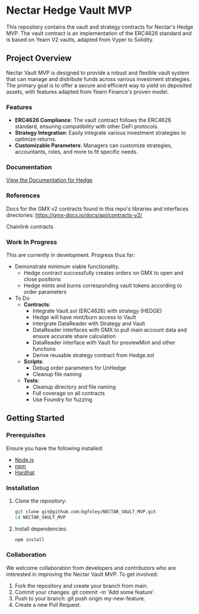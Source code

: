 # Nectar Hedge Vault MVP

This repository contains the vault and strategy contracts for Nectar's Hedge MVP. The vault contract is an implementation of the ERC4626 standard and is based on Yearn V2 vaults, adapted from Vyper to Solidity.

## Project Overview

Nectar Vault MVP is designed to provide a robust and flexible vault system that can manage and distribute funds across various investment strategies. The primary goal is to offer a secure and efficient way to yield on deposited assets, with features adapted from Yearn Finance's proven model.

### Features

- **ERC4626 Compliance**: The vault contract follows the ERC4626 standard, ensuring compatibility with other DeFi protocols.
- **Strategy Integration**: Easily integrate various investment strategies to optimize returns.
- **Customizable Parameters**: Managers can customize strategies, accountants, roles, and more to fit specific needs.

### Documentation

[View the Documentation for Hedge](docs/Hedge.md)

### References

Docs for the GMX v2 contracts found in this repo's libraries and interfaces directories: https://gmx-docs.io/docs/api/contracts-v2/

Chainlink contracts

### Work In Progress

This are currently in development. Progress thus far:
- Demonstrate minimum viable functionality. 
    - Hedge contract successfully creates orders on GMX to open and close positions
    - Hedge mints and burns corresponding vault tokens according to order parameters
- To Do
   - **Contracts**:
        - Integrate Vault.sol (ERC4626) with strategy (HEDGE)
        - Hedge will have mint/burn access to Vault
        - Intergrate DataReader with Strategy and Vault
        - DataReader interfaces with GMX to pull main account data and ensure accurate share calculation
        - DataReader interface with Vault for previewMint and other functions
        - Derive reusable strategy contract from Hedge.sol
   - **Scripts**:
        - Debug order parameters for UnHedge
        - Cleanup file naming 
   - **Tests**:
        - Cleanup directory and file naming
        - Full coverage on all contracts
        - Use Foundry for fuzzing



## Getting Started

### Prerequisites

Ensure you have the following installed:

- [Node.js](https://nodejs.org/)
- [npm](https://www.npmjs.com/)
- [Hardhat](https://hardhat.org/)

### Installation

1. Clone the repository:

   ```sh
   git clone git@github.com:bgfoley/NECTAR_VAULT_MVP.git
   cd NECTAR_VAULT_MVP

2. Install dependencies:

    ```sh
    npm install

### Collaboration
We welcome collaboration from developers and contributors who are interested in improving the Nectar Vault MVP. To get involved:

1. Fork the repository and create your branch from main.
2. Commit your changes: git commit -m 'Add some feature'.
3. Push to your branch: git push origin my-new-feature.
4. Create a new Pull Request.
